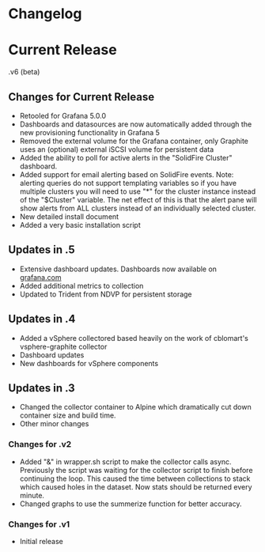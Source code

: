 # Changelog

# Current Release
.v6 (beta)

## Changes for Current Release
* Retooled for Grafana 5.0.0
* Dashboards and datasources are now automatically added through the new provisioning functionality in Grafana 5
* Removed the external volume for the Grafana container, only Graphite uses an (optional) external iSCSI volume for persistent data
* Added the ability to poll for active alerts in the "SolidFire Cluster" dashboard. 
* Added support for email alerting based on SolidFire events. Note: alerting queries do not support templating variables so if you have multiple clusters you will need to use "*" for the cluster instance instead of the "$Cluster" variable. The net effect of this is that the alert pane will show alerts from ALL clusters instead of an individually selected cluster. 
* New detailed install document
* Added a very basic installation script

## Updates in .5
* Extensive dashboard updates. Dashboards now available on [grafana.com](https://grafana.com/dashboards?search=HCI)
* Added additional metrics to collection
* Updated to Trident from NDVP for persistent storage 

## Updates in .4
* Added a vSphere collectored based heavily on the work of cblomart's vsphere-graphite collector
* Dashboard updates
* New dashboards for vSphere components 

## Updates in .3
* Changed the collector container to Alpine which dramatically cut down container size and build time.
* Other minor changes

### Changes for .v2
* Added "&" in wrapper.sh script to make the collector calls async. Previously the script was waiting for the collector script to finish before continuing the loop. This caused the time between collections to stack which caused holes in the dataset. Now stats should be returned every minute.
* Changed graphs to use the summerize function for better accuracy.

### Changes for .v1
* Initial release
